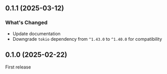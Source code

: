 ## 0.1.1 (2025-03-12)

### What's Changed

- Update documentation
- Downgrade `tokio` dependency from `^1.43.0` to `^1.40.0` for compatibility

## 0.1.0 (2025-02-22)

First release
